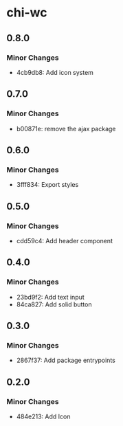 # chi-wc

## 0.8.0

### Minor Changes

- 4cb9db8: Add icon system

## 0.7.0

### Minor Changes

- b00871e: remove the ajax package

## 0.6.0

### Minor Changes

- 3fff834: Export styles

## 0.5.0

### Minor Changes

- cdd59c4: Add header component

## 0.4.0

### Minor Changes

- 23bd9f2: Add text input
- 84ca827: Add solid button

## 0.3.0

### Minor Changes

- 2867f37: Add package entrypoints

## 0.2.0

### Minor Changes

- 484e213: Add Icon
